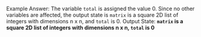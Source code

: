 Example Answer: 
The variable `total` is assigned the value 0. Since no other variables are affected, the output state is `matrix` is a square 2D list of integers with dimensions n x n, and `total` is 0.
Output State: **`matrix` is a square 2D list of integers with dimensions n x n, `total` is 0**